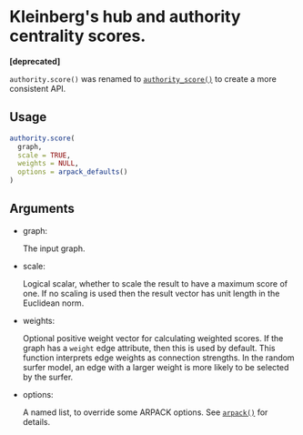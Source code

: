 # Kleinberg's hub and authority centrality scores.

**\[deprecated\]**

`authority.score()` was renamed to
[`authority_score()`](https://r.igraph.org/reference/hub_score.md) to
create a more consistent API.

## Usage

``` r
authority.score(
  graph,
  scale = TRUE,
  weights = NULL,
  options = arpack_defaults()
)
```

## Arguments

- graph:

  The input graph.

- scale:

  Logical scalar, whether to scale the result to have a maximum score of
  one. If no scaling is used then the result vector has unit length in
  the Euclidean norm.

- weights:

  Optional positive weight vector for calculating weighted scores. If
  the graph has a `weight` edge attribute, then this is used by default.
  This function interprets edge weights as connection strengths. In the
  random surfer model, an edge with a larger weight is more likely to be
  selected by the surfer.

- options:

  A named list, to override some ARPACK options. See
  [`arpack()`](https://r.igraph.org/reference/arpack.md) for details.
